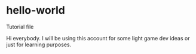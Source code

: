# hello-world
Tutorial file

Hi everybody. I will be using this account for some light game dev ideas or just for learning purposes.
